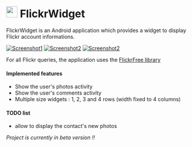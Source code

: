<img src="https://www.sugarsync.com/pf/D723522_6913874_00521" width="30" height="30"/> FlickrWidget
============

FlickrWidget is an Android application which provides a widget to display Flickr account informations.

[![Screenshot1](http://farm6.static.flickr.com/5097/5534340423_828e3e3464_m_d.jpg)](http://www.flickr.com/photos/goukely/5534340423/)
[![Screenshot2](http://farm6.static.flickr.com/5180/5536616903_f2f5a8230a_m_d.jpg)](http://www.flickr.com/photos/goukely/5536616903/)
[![Screenshot2](http://farm6.static.flickr.com/5179/5577583384_9f160c9b18_m_d.jpg)](http://www.flickr.com/photos/goukely/5577583384/)

For all Flickr queries, the application uses the [FlickrFree library][FlickrFree-Library]

#### Implemented features

* Show the user's photos activity
* Show the user's comments activity
* Multiple size widgets : 1, 2, 3 and 4 rows (width fixed to 4 columns)


#### TODO list

* allow to display the contact's new photos


_Project is currently in beta version !!_

[FlickrFree-Library]: https://github.com/tbruyelle/FlickrFree-Library